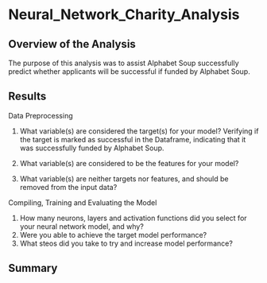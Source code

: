 # Neural_Network_Charity_Analysis

## Overview of the Analysis
The purpose of this analysis was to assist Alphabet Soup successfully predict whether applicants will be successful if funded by Alphabet Soup. 

## Results
Data Preprocessing
1. What variable(s) are considered the target(s) for your model?
Verifying if the target is marked as successful in the Dataframe, indicating that it was successfully funded by Alphabet Soup. 
2. What variable(s) are considered to be the features for your model?

3. What variable(s) are neither targets nor features, and should be removed from the input data?

Compiling, Training and Evaluating the Model
1. How many neurons, layers and activation functions did you select for your neural network model, and why?
2. Were you able to achieve the target model performance?
3. What steos did you take to try and increase model performance?

## Summary
